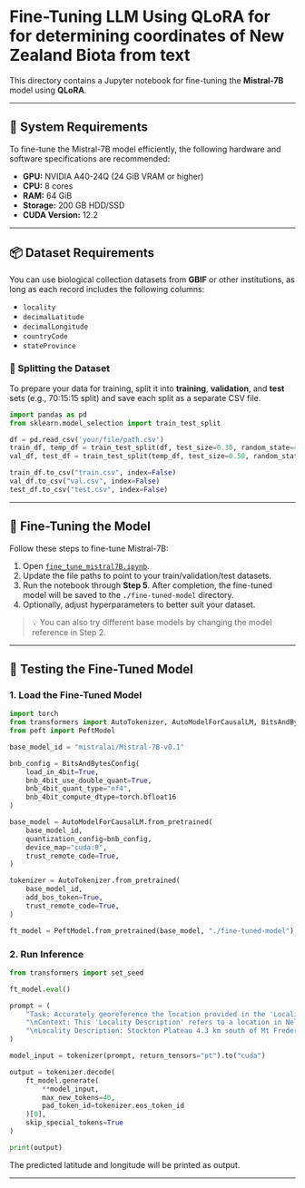# Fine-Tuning LLM Using QLoRA for for determining coordinates of New Zealand Biota from text

This directory contains a Jupyter notebook for fine-tuning the **Mistral-7B** model using **QLoRA**.

---

## 🧮 System Requirements

To fine-tune the Mistral-7B model efficiently, the following hardware and software specifications are recommended:

- **GPU:** NVIDIA A40-24Q (24 GiB VRAM or higher)
- **CPU:** 8 cores
- **RAM:** 64 GiB
- **Storage:** 200 GB HDD/SSD
- **CUDA Version:** 12.2

---

## 📦 Dataset Requirements

You can use biological collection datasets from **GBIF** or other institutions, as long as each record includes the following columns:

- `locality`
- `decimalLatitude`
- `decimalLongitude`
- `countryCode`
- `stateProvince`

### 🔀 Splitting the Dataset

To prepare your data for training, split it into **training**, **validation**, and **test** sets (e.g., 70:15:15 split) and save each split as a separate CSV file.

```python
import pandas as pd
from sklearn.model_selection import train_test_split

df = pd.read_csv('your/file/path.csv')
train_df, temp_df = train_test_split(df, test_size=0.30, random_state=42)
val_df, test_df = train_test_split(temp_df, test_size=0.50, random_state=42)

train_df.to_csv("train.csv", index=False)
val_df.to_csv("val.csv", index=False)
test_df.to_csv("test.csv", index=False)
```

---

## 🔧 Fine-Tuning the Model

Follow these steps to fine-tune Mistral-7B:

1. Open [`fine_tune_mistral7B.ipynb`](fine_tune_mistral7B.ipynb).
2. Update the file paths to point to your train/validation/test datasets.
3. Run the notebook through **Step 5**. After completion, the fine-tuned model will be saved to the `./fine-tuned-model` directory.
4. Optionally, adjust hyperparameters to better suit your dataset.

> 💡 You can also try different base models by changing the model reference in Step 2.

---

## 🧪 Testing the Fine-Tuned Model

### 1. Load the Fine-Tuned Model

```python
import torch
from transformers import AutoTokenizer, AutoModelForCausalLM, BitsAndBytesConfig
from peft import PeftModel

base_model_id = "mistralai/Mistral-7B-v0.1"

bnb_config = BitsAndBytesConfig(
    load_in_4bit=True,
    bnb_4bit_use_double_quant=True,
    bnb_4bit_quant_type="nf4",
    bnb_4bit_compute_dtype=torch.bfloat16
)

base_model = AutoModelForCausalLM.from_pretrained(
    base_model_id,
    quantization_config=bnb_config,
    device_map="cuda:0",
    trust_remote_code=True,
)

tokenizer = AutoTokenizer.from_pretrained(
    base_model_id,
    add_bos_token=True,
    trust_remote_code=True,
)

ft_model = PeftModel.from_pretrained(base_model, "./fine-tuned-model")
```

### 2. Run Inference

```python
from transformers import set_seed

ft_model.eval()

prompt = (
    "Task: Accurately georeference the location provided in the 'Locality Description' below, expressing the coordinates in decimal degrees."
    "\nContext: This 'Locality Description' refers to a location in Nelson, New Zealand."
    "\nLocality Description: Stockton Plateau 4.3 km south of Mt Frederick, stream near Deep Creek."
)

model_input = tokenizer(prompt, return_tensors="pt").to("cuda")

output = tokenizer.decode(
    ft_model.generate(
        **model_input,
        max_new_tokens=40,
        pad_token_id=tokenizer.eos_token_id
    )[0],
    skip_special_tokens=True
)

print(output)
```

The predicted latitude and longitude will be printed as output.

---
